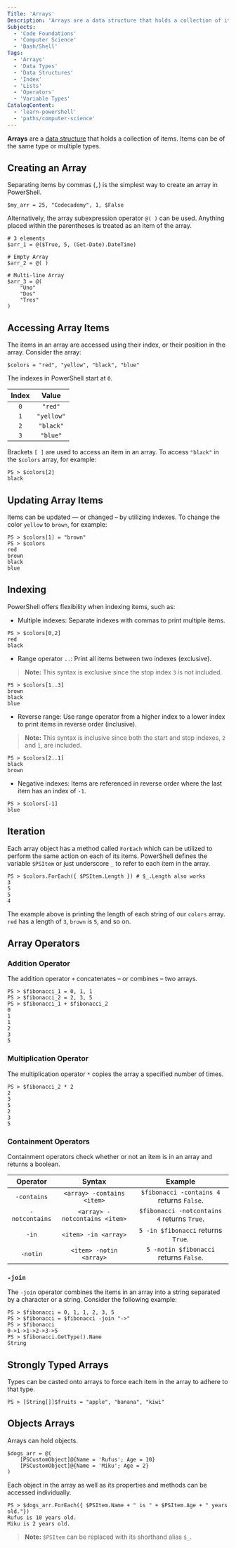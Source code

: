```yaml
---
Title: 'Arrays'
Description: 'Arrays are a data structure that holds a collection of items. PowerShell provides many ways to access, update, and manipulate array items.'
Subjects:
  - 'Code Foundations'
  - 'Computer Science'
  - 'Bash/Shell'
Tags:
  - 'Arrays'
  - 'Data Types'
  - 'Data Structures'
  - 'Index'
  - 'Lists'
  - 'Operators'
  - 'Variable Types'
CatalogContent:
  - 'learn-powershell'
  - 'paths/computer-science'
---
```


**Arrays** are a [data structure](https://www.codecademy.com/resources/docs/general/data-structures) that holds a collection of items. Items can be of the same type or multiple types.

## Creating an Array

Separating items by commas (`,`) is the simplest way to create an array in PowerShell.

```shell
$my_arr = 25, "Codecademy", 1, $False
```

Alternatively, the array subexpression operator `@( )` can be used. Anything placed within the parentheses is treated as an item of the array.

```shell
# 3 elements
$arr_1 = @($True, 5, (Get-Date).DateTime)

# Empty Array
$arr_2 = @( )

# Multi-line Array
$arr_3 = @(
    "Uno"
    "Dos"
    "Tres"
)
```

## Accessing Array Items

The items in an array are accessed using their index, or their position in the array. Consider the array:

```shell
$colors = "red", "yellow", "black", "blue"
```

The indexes in PowerShell start at `0`.

| Index |   Value    |
| :---: | :--------: |
|  `0`  |  `"red"`   |
|  `1`  | `"yellow"` |
|  `2`  | `"black"`  |
|  `3`  |  `"blue"`  |

Brackets `[ ]` are used to access an item in an array. To access `"black"` in the `$colors` array, for example:

```shell
PS > $colors[2]
black
```

## Updating Array Items

Items can be updated — or changed – by utilizing indexes. To change the color `yellow` to `brown`, for example:

```shell
PS > $colors[1] = "brown"
PS > $colors
red
brown
black
blue
```

## Indexing

PowerShell offers flexibility when indexing items, such as:

- Multiple indexes: Separate indexes with commas to print multiple items.

```shell
PS > $colors[0,2]
red
black
```

- Range operator `..`: Print all items between two indexes (exclusive).

> **Note:** This syntax is exclusive since the stop index `3` is not included.

```shell
PS > $colors[1..3]
brown
black
blue
```

- Reverse range: Use range operator from a higher index to a lower index to print items in reverse order (inclusive).

> **Note:** This syntax is inclusive since both the start and stop indexes, `2` and `1`, are included.

```shell
PS > $colors[2..1]
black
brown
```

- Negative indexes: Items are referenced in reverse order where the last item has an index of `-1`.

```shell
PS > $colors[-1]
blue
```

## Iteration

Each array object has a method called `ForEach` which can be utilized to perform the same action on each of its items. PowerShell defines the variable `$PSItem` or just underscore `_` to refer to each item in the array.

```shell
PS > $colors.ForEach({ $PSItem.Length }) # $_.Length also works
3
5
5
4
```

The example above is printing the length of each string of our `colors` array. `red` has a length of `3`, `brown` is `5`, and so on.

## Array Operators

### Addition Operator

The addition operator `+` concatenates – or combines – two arrays.

```shell
PS > $fibonacci_1 = 0, 1, 1
PS > $fibonacci_2 = 2, 3, 5
PS > $fibonacci_1 + $fibonacci_2
0
1
1
2
3
5
```

### Multiplication Operator

The multiplication operator `*` copies the array a specified number of times.

```shell
PS > $fibonacci_2 * 2
2
3
5
2
3
5
```

### Containment Operators

Containment operators check whether or not an item is in an array and returns a boolean.

|    Operator    |            Syntax             |                   Example                   |
| :------------: | :---------------------------: | :-----------------------------------------: |
|  `-contains`   |  `<array> -contains <item>`   |  `$fibonacci -contains 4` returns `False`.  |
| `-notcontains` | `<array> -notcontains <item>` | `$fibonacci -notcontains 4` returns `True`. |
|     `-in`      |     `<item> -in <array>`      |     `5 -in $fibonacci` returns `True`.      |
|    `-notin`    |    `<item> -notin <array>`    |   `5 -notin $fibonacci` returns `False`.    |

### `-join`

The `-join` operator combines the items in an array into a string separated by a character or a string. Consider the following example:

```shell
PS > $fibonacci = 0, 1, 1, 2, 3, 5
PS > $fibonacci = $fibonacci -join "->"
PS > $fibonacci
0->1->1->2->3->5
PS > $fibonacci.GetType().Name
String
```

## Strongly Typed Arrays

Types can be casted onto arrays to force each item in the array to adhere to that type.

```shell
PS > [String[]]$fruits = "apple", "banana", "kiwi"
```

## Objects Arrays

Arrays can hold objects.

```shell
$dogs_arr = @(
    [PSCustomObject]@{Name = 'Rufus'; Age = 10}
    [PSCustomObject]@{Name = 'Miku'; Age = 2}
)
```

Each object in the array as well as its properties and methods can be accessed individually.

```shell
PS > $dogs_arr.ForEach({ $PSItem.Name + " is " + $PSItem.Age + " years old."})
Rufus is 10 years old.
Miku is 2 years old.
```

> **Note:** `$PSItem` can be replaced with its shorthand alias `$_`.
